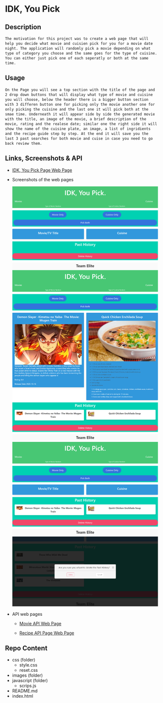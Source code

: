 # IDK, You Pick

## Description

    The motivation for this project was to create a web page that will help you decide what movie and cuisien pick for you for a movie date night. The application will randomly pick a movie depending on what type of category you choose and the same goes for the type of cuisine. You can either just pick one of each seperatly or both at the same time.

## Usage

    On the Page you will see a top section with the title of the page and 2 drop down buttons that will display what type of movie and cuisine you will choose, below the header there is a bigger button section with 3 differen button one for picking only the movie another one for only picking the cuisine and the last one it will pick both at the smae time. Underneath it will appear side by side the generated movie with the title, an image of the movie, a brief description of the movie, rating and the realese date; similar one the right side it will show the name of the cuisine plate, an image, a list of ingridients and the recipe guide step by step. At the end it will save you the last 3 past searches for both movie and cuise in case you need to go back review them.

## Links, Screenshots & API

 * [IDK, You Pick Page Web Page](https://scoven2.github.io/Group-Collaboration/)

 * Screenshots of the web pages

    ![IDK, You Pick Page Web Page](assets\img\IDK_You_Pick_01.png)
    ![IDK, You Pick Page Web Page](assets\img\IDK_You_Pick_02.png)
    ![IDK, You Pick Page Web Page](assets\img\IDK_You_Pick_03.png)
    ![IDK, You Pick Page Web Page](assets\img\IDK_You_Pick_04.png)

 * API web pages

    * [Movie API Web Page](https://www.themoviedb.org/documentation/api)

    * [Recipe API Page Web Page](https://spoonacular.com/food-api)
    

## Repo Content
* css (folder)
    * style.css
    * reset.css
* images (folder)
* javascript (folder)
    * scrips.js 
* README.md
* index.html